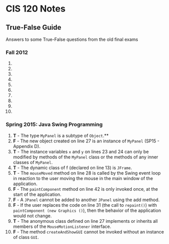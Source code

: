 # CIS 120 Notes

## True-False Guide
Answers to some True-False questions from the old final exams

### Fall 2012
1.
2.
3.
4.
5.
6.
7.
8.
9.
10.

### Spring 2015: Java Swing Programming
1. **T** - The type `MyPanel` is a subtype of `Object`.**
2. **F** - The new object created on line 27 is an instance of `MyPanel` (SP15 - Appendix D).
3. **T** - The instance variables `x` and `y` on lines 23 and 24 can only be modified by methods of the `MyPanel` class or the methods of any inner classes of `MyPanel`.
4. **T** - The dynamic class of f (declared on line 13) is `JFrame`.
5. **T** - The `mouseMoved` method on line 28 is called by the Swing event loop in reaction to the user moving the mouse in the main window of the application.
6. **F** - The `paintComponent` method on line 42 is only invoked once, at the start of the application.
7. **F** - A `JPanel` cannot be added to another `JPanel` using the add method.
8. **F** - If the user replaces the code on line 31 (the call to `repaint()`) with `paintComponent (new Graphics ()`), then the behavior of the application would not change.
9. **T** - The anonymous class defined on line 27 implements or inherits all members of the `MouseMotionListener` interface.
10. **F** - The method `createAndShowGUI` cannot be invoked without an instance of class `GUI`.
